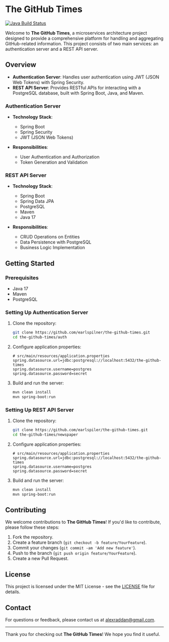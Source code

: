 # The GitHub Times 

[![Java Build Status](https://github.com/earlspilner/the-github-times/actions/workflows/maven-build.yml/badge.svg)](https://github.com/earlspilner/the-github-times/actions/workflows/maven-build.yml)

Welcome to **The GitHub Times**, a microservices architecture project designed to provide a comprehensive platform for handling and aggregating GitHub-related information. This project consists of two main services: an authentication server and a REST API server.

## Overview

- **Authentication Server**: Handles user authentication using JWT (JSON Web Tokens) with Spring Security.
- **REST API Server**: Provides RESTful APIs for interacting with a PostgreSQL database, built with Spring Boot, Java, and Maven.

### Authentication Server

- **Technology Stack**:
  - Spring Boot
  - Spring Security
  - JWT (JSON Web Tokens)

- **Responsibilities**:
  - User Authentication and Authorization
  - Token Generation and Validation

### REST API Server

- **Technology Stack**:
  - Spring Boot
  - Spring Data JPA
  - PostgreSQL
  - Maven
  - Java 17

- **Responsibilities**:
  - CRUD Operations on Entities
  - Data Persistence with PostgreSQL
  - Business Logic Implementation

## Getting Started

### Prerequisites

- Java 17
- Maven
- PostgreSQL

### Setting Up Authentication Server

1. Clone the repository:
    ```bash
    git clone https://github.com/earlspilner/the-github-times.git
    cd the-github-times/auth
    ```

2. Configure application properties:
    ```properties
    # src/main/resources/application.properties
    spring.datasource.url=jdbc:postgresql://localhost:5432/the-github-times
    spring.datasource.username=postgres
    spring.datasource.password=secret
    ```

3. Build and run the server:
    ```bash
    mvn clean install
    mvn spring-boot:run
    ```

### Setting Up REST API Server

1. Clone the repository:
    ```bash
    git clone https://github.com/earlspiler/the-github-times.git
    cd the-github-times/newspaper
    ```

2. Configure application properties:
    ```properties
    # src/main/resources/application.properties
    spring.datasource.url=jdbc:postgresql://localhost:5432/the-github-times
    spring.datasource.username=postgres
    spring.datasource.password=secret
    ```

3. Build and run the server:
    ```bash
    mvn clean install
    mvn spring-boot:run
    ```

## Contributing

We welcome contributions to **The GitHub Times**! If you'd like to contribute, please follow these steps:

1. Fork the repository.
2. Create a feature branch (`git checkout -b feature/YourFeature`).
3. Commit your changes (`git commit -am 'Add new feature'`).
4. Push to the branch (`git push origin feature/YourFeature`).
5. Create a new Pull Request.

## License

This project is licensed under the MIT License - see the [LICENSE](LICENSE) file for details.

## Contact

For questions or feedback, please contact us at [alexraddan@gmail.com](mailto:alexraddan@gmail.com).

---

Thank you for checking out **The GitHub Times**! We hope you find it useful.
